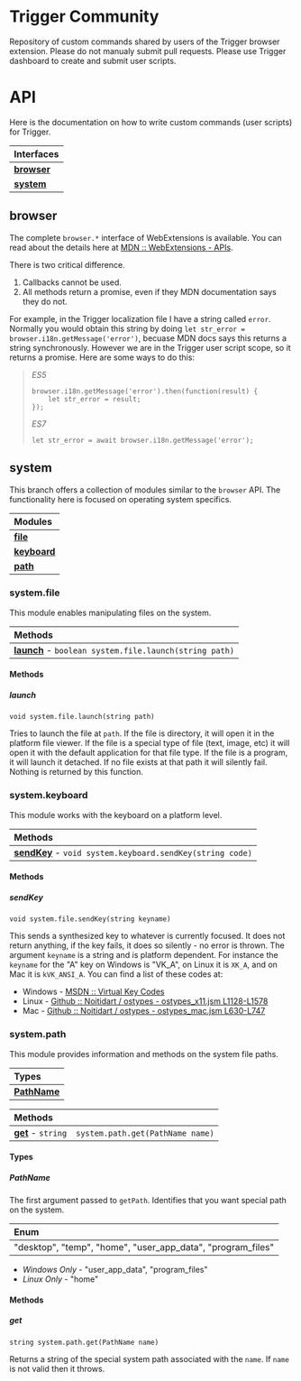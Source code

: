 # Trigger Community
Repository of custom commands shared by users of the Trigger browser extension. Please do not manualy submit pull requests. Please use Trigger dashboard to create and submit user scripts.

# API
Here is the documentation on how to write custom commands (user scripts) for Trigger.

| Interfaces                      |
|:--------------------------------|
| **[browser](#browser)**         |
| **[system](#system)**           |

## browser
The complete `browser.*` interface of WebExtensions is available. You can read about the details here at [MDN :: WebExtensions - APIs](https://developer.mozilla.org/en-US/Add-ons/WebExtensions/API).

There is two critical difference.

1. Callbacks cannot be used.
2. All methods return a promise, even if they MDN documentation says they do not.

For example, in the Trigger localization file I have a string called `error`. Normally you would obtain this string by doing `let str_error = browser.i18n.getMessage('error')`, becuase MDN docs says this returns a string synchronously. However we are in the Trigger user script scope, so it returns a promise. Here are some ways to do this:

  > *ES5*
  > ```
  > browser.i18n.getMessage('error').then(function(result) {
  >     let str_error = result;
  > });
  > ```
  >
  > *ES7*
  > ```
  > let str_error = await browser.i18n.getMessage('error');
  > ```

## system
This branch offers a collection of modules similar to the `browser` API. The functionality here is focused on operating system specifics.

| Modules                         |
|:--------------------------------|
| **[file](#systemfile)**         |
| **[keyboard](#systemkeyboard)** |
| **[path](#systempath)**         |

### system.file
This module enables manipulating files on the system.

| Methods                                                          |
|:-----------------------------------------------------------------|
| **[launch](launch)** - `boolean system.file.launch(string path)` |

#### Methods
##### launch
`void system.file.launch(string path)`

Tries to launch the file at `path`. If the file is directory, it will open it in the platform file viewer. If the file is a special type of file (text, image, etc) it will open it with the default application for that file type. If the file is a program, it will launch it detached. If no file exists at that path it will silently fail. Nothing is returned by this function.

### system.keyboard
This module works with the keyboard on a platform level.

| Methods                                                               |
|:----------------------------------------------------------------------|
| **[sendKey](sendkey)** - `void system.keyboard.sendKey(string code)` |


#### Methods
##### sendKey
`void system.file.sendKey(string keyname)`

This sends a synthesized key to whatever is currently focused. It does not return anything, if the key fails, it does so silently - no error is thrown. The argument `keyname` is a string and is platform dependent. For instance the `keyname` for the "A" key on Windows is "VK_A", on Linux it is `XK_A`, and on Mac it is `kVK_ANSI_A`. You can find a list of these codes at:

* Windows - [MSDN :: Virtual Key Codes](https://msdn.microsoft.com/en-us/library/windows/desktop/dd375731(v=vs.85).aspx)
* Linux - [Github :: Noitidart / ostypes - ostypes_x11.jsm L1128-L1578](https://github.com/Noitidart/ostypes/blob/master/ostypes_x11.jsm#L1128-L1578)
* Mac - [Github :: Noitidart / ostypes - ostypes_mac.jsm L630-L747](https://github.com/Noitidart/ostypes/blob/master/ostypes_mac.jsm#L630-L747)

### system.path
This module provides information and methods on the system file paths.

| Types                     |
|:--------------------------|
| **[PathName](#pathname)** |

| Methods                                                    |
|:-----------------------------------------------------------|
| **[get](#get)** - `string  system.path.get(PathName name)` |


#### Types
##### PathName
The first argument passed to `getPath`. Identifies that you want special path on the system.

| Enum                                                        |
|:------------------------------------------------------------|
| "desktop", "temp", "home", "user_app_data", "program_files" |

* *Windows Only* - "user_app_data", "program_files"
* *Linux Only* - "home"

#### Methods
##### get
`string system.path.get(PathName name)`

Returns a string of the special system path associated with the `name`. If `name` is not valid then it throws.
